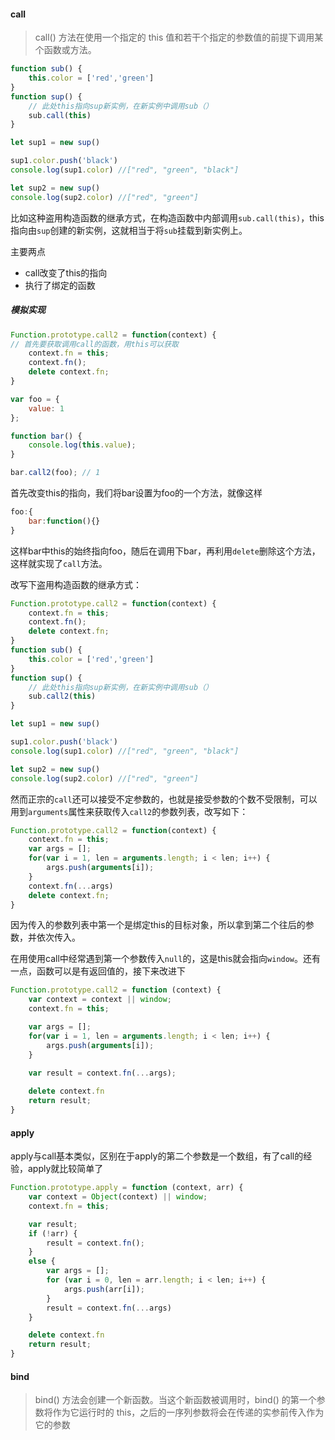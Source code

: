 #### call

>  call() 方法在使用一个指定的 this 值和若干个指定的参数值的前提下调用某个函数或方法。 

```javascript
function sub() {
    this.color = ['red','green']
}
function sup() { 
    // 此处this指向sup新实例，在新实例中调用sub（）
    sub.call(this)
}

let sup1 = new sup()

sup1.color.push('black')
console.log(sup1.color) //["red", "green", "black"]

let sup2 = new sup()
console.log(sup2.color) //["red", "green"]
```

比如这种盗用构造函数的继承方式，在构造函数中内部调用`sub.call(this)`，this指向由`sup`创建的新实例，这就相当于将`sub`挂载到新实例上。

主要两点

- call改变了this的指向
- 执行了绑定的函数

##### 模拟实现

```javascript
Function.prototype.call2 = function(context) {
// 首先要获取调用call的函数，用this可以获取
    context.fn = this;
    context.fn();
    delete context.fn;
}

var foo = {
    value: 1
};

function bar() {
    console.log(this.value);
}

bar.call2(foo); // 1
```

首先改变this的指向，我们将bar设置为foo的一个方法，就像这样

```javascript
foo:{
	bar:function(){}
}
```

这样bar中this的始终指向foo，随后在调用下bar，再利用`delete`删除这个方法，这样就实现了`call`方法。

改写下盗用构造函数的继承方式：

```javascript
Function.prototype.call2 = function(context) {
    context.fn = this;
    context.fn();
    delete context.fn;
}
function sub() {
    this.color = ['red','green']
}
function sup() { 
    // 此处this指向sup新实例，在新实例中调用sub（）
    sub.call2(this)
}

let sup1 = new sup()

sup1.color.push('black')
console.log(sup1.color) //["red", "green", "black"]

let sup2 = new sup()
console.log(sup2.color) //["red", "green"]
```

然而正宗的`call`还可以接受不定参数的，也就是接受参数的个数不受限制，可以用到`arguments`属性来获取传入`call2`的参数列表，改写如下：

```javascript
Function.prototype.call2 = function(context) {
    context.fn = this;
    var args = [];
    for(var i = 1, len = arguments.length; i < len; i++) {
        args.push(arguments[i]);
    }
    context.fn(...args)
    delete context.fn;
}
```

因为传入的参数列表中第一个是绑定this的目标对象，所以拿到第二个往后的参数，并依次传入。

在用使用call中经常遇到第一个参数传入`null`的，这是this就会指向`window`。还有一点，函数可以是有返回值的，接下来改进下

```javascript
Function.prototype.call2 = function (context) {
    var context = context || window;
    context.fn = this;

    var args = [];
    for(var i = 1, len = arguments.length; i < len; i++) {
        args.push(arguments[i]);
    }
    
    var result = context.fn(...args);

    delete context.fn
    return result;
}
```



#### apply

apply与call基本类似，区别在于apply的第二个参数是一个数组，有了call的经验，apply就比较简单了

```javascript
Function.prototype.apply = function (context, arr) {
    var context = Object(context) || window;
    context.fn = this;

    var result;
    if (!arr) {
        result = context.fn();
    }
    else {
        var args = [];
        for (var i = 0, len = arr.length; i < len; i++) {
            args.push(arr[i]);
        }
        result = context.fn(...args)
    }

    delete context.fn
    return result;
}
```



#### bind

> bind() 方法会创建一个新函数。当这个新函数被调用时，bind() 的第一个参数将作为它运行时的 this，之后的一序列参数将会在传递的实参前传入作为它的参数 































